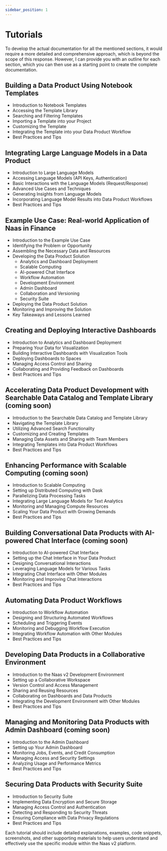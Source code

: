 ```yaml
---
sidebar_position: 1
---
```


# Tutorials

To develop the actual documentation for all the mentioned sections, it would require a more detailed and comprehensive approach, which is beyond the scope of this response. However, I can provide you with an outline for each section, which you can then use as a starting point to create the complete documentation.

## Building a Data Product Using Notebook Templates

*   Introduction to Notebook Templates
*   Accessing the Template Library
*   Searching and Filtering Templates
*   Importing a Template into your Project
*   Customizing the Template
*   Integrating the Template into your Data Product Workflow
*   Best Practices and Tips

## Integrating Large Language Models in a Data Product

*   Introduction to Large Language Models
*   Accessing Language Models (API Keys, Authentication)
*   Basic Interactions with the Language Models (Request/Response)
*   Advanced Use Cases and Techniques
*   Generating Insights from Language Models
*   Incorporating Language Model Results into Data Product Workflows
*   Best Practices and Tips

## Example Use Case: Real-world Application of Naas in Finance

*   Introduction to the Example Use Case
*   Identifying the Problem or Opportunity
*   Assembling the Necessary Data and Resources
*   Developing the Data Product Solution
    *   Analytics and Dashboard Deployment
    *   Scalable Computing
    *   AI-powered Chat Interface
    *   Workflow Automation
    *   Development Environment
    *   Admin Dashboard
    *   Collaboration and Versioning
    *   Security Suite
*   Deploying the Data Product Solution
*   Monitoring and Improving the Solution
*   Key Takeaways and Lessons Learned


## Creating and Deploying Interactive Dashboards

*   Introduction to Analytics and Dashboard Deployment
*   Preparing Your Data for Visualization
*   Building Interactive Dashboards with Visualization Tools
*   Deploying Dashboards to Spaces
*   Managing Access Control and Sharing
*   Collaborating and Providing Feedback on Dashboards
*   Best Practices and Tips

## Accelerating Data Product Development with Searchable Data Catalog and Template Library (coming soon)

*   Introduction to the Searchable Data Catalog and Template Library
*   Navigating the Template Library
*   Utilizing Advanced Search Functionality
*   Customizing and Creating Templates
*   Managing Data Assets and Sharing with Team Members
*   Integrating Templates into Data Product Workflows
*   Best Practices and Tips

## Enhancing Performance with Scalable Computing (coming soon)

*   Introduction to Scalable Computing
*   Setting up Distributed Computing with Dask
*   Parallelizing Data Processing Tasks
*   Integrating Large Language Models for Text Analytics
*   Monitoring and Managing Compute Resources
*   Scaling Your Data Product with Growing Demands
*   Best Practices and Tips

## Building Conversational Data Products with AI-powered Chat Interface (coming soon)

*   Introduction to AI-powered Chat Interface
*   Setting up the Chat Interface in Your Data Product
*   Designing Conversational Interactions
*   Leveraging Language Models for Various Tasks
*   Integrating Chat Interface with Other Modules
*   Monitoring and Improving Chat Interactions
*   Best Practices and Tips

## Automating Data Product Workflows

*   Introduction to Workflow Automation
*   Designing and Structuring Automated Workflows
*   Scheduling and Triggering Events
*   Monitoring and Debugging Workflow Execution
*   Integrating Workflow Automation with Other Modules
*   Best Practices and Tips

## Developing Data Products in a Collaborative Environment

*   Introduction to the Naas v2 Development Environment
*   Setting up a Collaborative Workspace
*   Version Control and Access Management
*   Sharing and Reusing Resources
*   Collaborating on Dashboards and Data Products
*   Integrating the Development Environment with Other Modules
*   Best Practices and Tips

## Managing and Monitoring Data Products with Admin Dashboard (coming soon)

*   Introduction to the Admin Dashboard
*   Setting up Your Admin Dashboard
*   Monitoring Jobs, Events, and Credit Consumption
*   Managing Access and Security Settings
*   Analyzing Usage and Performance Metrics
*   Best Practices and Tips

## Securing Data Products with Security Suite

*   Introduction to Security Suite
*   Implementing Data Encryption and Secure Storage
*   Managing Access Control and Authentication
*   Detecting and Responding to Security Threats
*   Ensuring Compliance with Data Privacy Regulations
*   Best Practices and Tips

Each tutorial should include detailed explanations, examples, code snippets, screenshots, and other supporting materials to help users understand and effectively use the specific module within the Naas v2 platform.